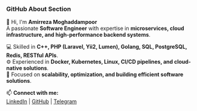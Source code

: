 ### **GitHub About Section**  

👋 Hi, I'm **Amirreza Moghaddampoor**  
A passionate **Software Engineer** with expertise in **microservices, cloud infrastructure, and high-performance backend systems**.  

💻 Skilled in **C++, PHP (Laravel, Yii2, Lumen), Golang, SQL, PostgreSQL, Redis, RESTful APIs**.  
⚙️ Experienced in **Docker, Kubernetes, Linux, CI/CD pipelines, and cloud-native solutions**.  
🚀 Focused on **scalability, optimization, and building efficient software solutions**.  

📫 **Connect with me:**  
[LinkedIn](https://www.linkedin.com/in/amrmrp) | [GitHub](https://github.com/amrmrp) | [Telegram](https://t.me/amrmrp_dev)
